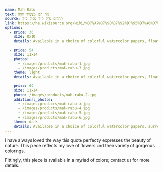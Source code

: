 ```yaml
---
name: Mah Rabu
text: מָה רַבּוּ מַעֲשֶׂיךָ יְהוָה
source: תהלים פרק ק״ד פסוק כ״ד
link: https://he.wikisource.org/wiki/%D7%A7%D7%98%D7%92%D7%95%D7%A8%D7%99%D7%94:%D7%AA%D7%94%D7%9C%D7%99%D7%9D_%D7%A7%D7%93_%D7%9B%D7%93
options:
  - price: 36
    size: 8x10
    details: Available in a choice of colorful watercolor papers, floating in a black frame. Wall mount.

  - price: 54
    size: 11x14 
    photos: 
      - /images/products/mah-rabu-1.jpg
      - /images/products/mah-rabu-7.jpg
    theme: light
    details: Available in a choice of colorful watercolor papers, floating in a black frame. Wall mount.

  - price: 60
    size: 11x14 
    photo: /images/products/mah-rabu-2.jpg
    additional_photos: 
      - /images/products/mah-rabu-3.jpg
      - /images/products/mah-rabu-4.jpg
      - /images/products/mah-rabu-5.jpg
      - /images/products/mah-rabu-6.jpg
    theme: dark
    details: Available in a choice of colorful watercolor papers, surrounded by white or black paper, floating in a black frame. Wall mount.
---
```


I have always loved the way this quote perfectly expresses the beauty of nature. This piece reflects my love of flowers and their variety of gorgeous colorings.

Fittingly, this piece is available in a myriad of colors; contact us for more details.